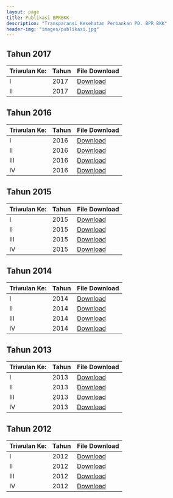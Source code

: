 ```yaml
---
layout: page
title: Publikasi BPRBKK
description: "Transparansi Kesehatan Perbankan PD. BPR BKK"
header-img: "images/publikasi.jpg"
---
```

## Tahun 2017

| Triwulan Ke:	| Tahun | File Download |
--------------- | ------- | ------------- |
I				| 2017				| [Download](/publikasi/2017/201703.pdf)
II				| 2017				| [Download](/publikasi/2017/201706.pdf)

## Tahun 2016

| Triwulan Ke:	| Tahun | File Download |
--------------- | ------- | ------------- |
I				| 2016				| [Download](/publikasi/2016/201603.pdf)
II				| 2016				| [Download](/publikasi/2016/201606.pdf)
III				| 2016				| [Download](/publikasi/2016/201609.pdf)
IV				| 2016				| [Download](/publikasi/2016/201612.pdf)

## Tahun 2015

| Triwulan Ke:	| Tahun | File Download |
--------------- | ------- | ------------- |
I				| 2015				| [Download](/publikasi/2015/20150331.pdf)
II				| 2015				| [Download](/publikasi/2015/20150630.pdf)
III				| 2015				| [Download](/publikasi/2015/20150930.pdf)
IV				| 2015				| [Download](/publikasi/2015/20151231.pdf)

## Tahun 2014

| Triwulan Ke:	| Tahun | File Download |
--------------- | ------- | ------------- |
I				| 2014				| [Download](/publikasi/2014/20140331.pdf)
II				| 2014				| [Download](/publikasi/2014/20140630.pdf)
III				| 2014				| [Download](/publikasi/2014/20140930.pdf)
IV				| 2014				| [Download](/publikasi/2014/20141231.pdf)

## Tahun 2013

| Triwulan Ke:	| Tahun | File Download |
--------------- | ------- | ------------- |
I				| 2013				| [Download](/publikasi/2013/20130331.pdf)
II				| 2013				| [Download](/publikasi/2013/20130630.pdf)
III				| 2013				| [Download](/publikasi/2013/20130930.pdf)
IV				| 2013				| [Download](/publikasi/2013/20131231.pdf)

## Tahun 2012

| Triwulan Ke:	| Tahun | File Download |
--------------- | ------- | ------------- |
I				| 2012				| [Download](/publikasi/2012/20120331.pdf)
II				| 2012				| [Download](/publikasi/2012/20120630.pdf)
III				| 2012				| [Download](/publikasi/2012/20120930.pdf)
IV				| 2012				| [Download](/publikasi/2012/20121231.pdf)
